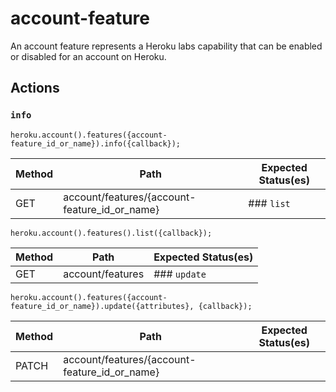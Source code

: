 # account-feature

An account feature represents a Heroku labs capability that can be enabled or disabled for an account on Heroku.

## Actions

### `info`

`heroku.account().features({account-feature_id_or_name}).info({callback});`

Method | Path | Expected Status(es)
--- | --- | ---
GET | account/features/{account-feature_id_or_name} | ### `list`

`heroku.account().features().list({callback});`

Method | Path | Expected Status(es)
--- | --- | ---
GET | account/features | ### `update`

`heroku.account().features({account-feature_id_or_name}).update({attributes}, {callback});`

Method | Path | Expected Status(es)
--- | --- | ---
PATCH | account/features/{account-feature_id_or_name} | 